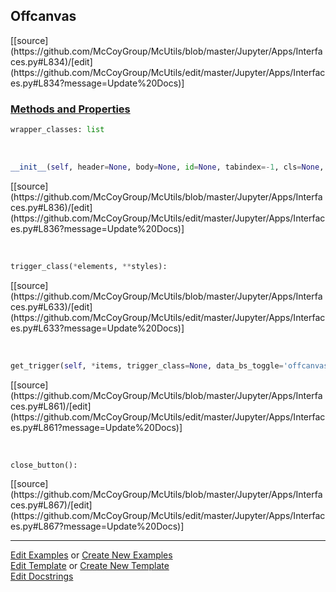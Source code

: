 ## <a id="McUtils.Jupyter.Apps.Interfaces.Offcanvas">Offcanvas</a> 
<div class="docs-source-link" markdown="1">
[[source](https://github.com/McCoyGroup/McUtils/blob/master/Jupyter/Apps/Interfaces.py#L834)/[edit](https://github.com/McCoyGroup/McUtils/edit/master/Jupyter/Apps/Interfaces.py#L834?message=Update%20Docs)]
</div>



<div class="collapsible-section">
 <div class="collapsible-section collapsible-section-header" markdown="1">
 
### <a class="collapse-link" data-toggle="collapse" href="#methods">Methods and Properties</a> <a class="float-right" data-toggle="collapse" href="#methods"><i class="fa fa-chevron-down"></i></a>

 </div>
 <div class="collapsible-section collapsible-section-body collapse" id="methods" markdown="1">

```python
wrapper_classes: list
```
<a id="McUtils.Jupyter.Apps.Interfaces.Offcanvas.__init__" class="docs-object-method">&nbsp;</a> 
```python
__init__(self, header=None, body=None, id=None, tabindex=-1, cls=None, placement='start', **attrs): 
```
<div class="docs-source-link" markdown="1">
[[source](https://github.com/McCoyGroup/McUtils/blob/master/Jupyter/Apps/Interfaces.py#L836)/[edit](https://github.com/McCoyGroup/McUtils/edit/master/Jupyter/Apps/Interfaces.py#L836?message=Update%20Docs)]
</div>

<a id="McUtils.Jupyter.JHTML.JHTML.JHTML.Bootstrap.Button" class="docs-object-method">&nbsp;</a> 
```python
trigger_class(*elements, **styles): 
```
<div class="docs-source-link" markdown="1">
[[source](https://github.com/McCoyGroup/McUtils/blob/master/Jupyter/Apps/Interfaces.py#L633)/[edit](https://github.com/McCoyGroup/McUtils/edit/master/Jupyter/Apps/Interfaces.py#L633?message=Update%20Docs)]
</div>

<a id="McUtils.Jupyter.Apps.Interfaces.Offcanvas.get_trigger" class="docs-object-method">&nbsp;</a> 
```python
get_trigger(self, *items, trigger_class=None, data_bs_toggle='offcanvas', data_bs_target=None, **attrs): 
```
<div class="docs-source-link" markdown="1">
[[source](https://github.com/McCoyGroup/McUtils/blob/master/Jupyter/Apps/Interfaces.py#L861)/[edit](https://github.com/McCoyGroup/McUtils/edit/master/Jupyter/Apps/Interfaces.py#L861?message=Update%20Docs)]
</div>

<a id="McUtils.Jupyter.Apps.Interfaces.Offcanvas.close_button" class="docs-object-method">&nbsp;</a> 
```python
close_button(): 
```
<div class="docs-source-link" markdown="1">
[[source](https://github.com/McCoyGroup/McUtils/blob/master/Jupyter/Apps/Interfaces.py#L867)/[edit](https://github.com/McCoyGroup/McUtils/edit/master/Jupyter/Apps/Interfaces.py#L867?message=Update%20Docs)]
</div>

 </div>
</div>




___

[Edit Examples](https://github.com/McCoyGroup/McUtils/edit/gh-pages/ci/examples/McUtils/Jupyter/Apps/Interfaces/Offcanvas.md) or 
[Create New Examples](https://github.com/McCoyGroup/McUtils/new/gh-pages/?filename=ci/examples/McUtils/Jupyter/Apps/Interfaces/Offcanvas.md) <br/>
[Edit Template](https://github.com/McCoyGroup/McUtils/edit/gh-pages/ci/docs/McUtils/Jupyter/Apps/Interfaces/Offcanvas.md) or 
[Create New Template](https://github.com/McCoyGroup/McUtils/new/gh-pages/?filename=ci/docs/templates/McUtils/Jupyter/Apps/Interfaces/Offcanvas.md) <br/>
[Edit Docstrings](https://github.com/McCoyGroup/McUtils/edit/master/Jupyter/Apps/Interfaces.py#L834?message=Update%20Docs)